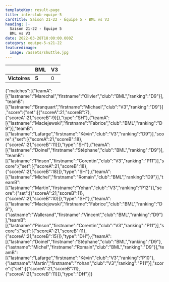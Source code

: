 ```yaml
---
templateKey: result-page
title: interclub-equipe-5
cardTitle: Saison 21-22 - Équipe 5 - BML vs V3
heading: |-
  Saison 21-22 - Équipe 5
  BML vs V3
date: 2022-03-28T18:00:00.000Z
category: equipe-5-s21-22
featuredimage:
  image: /assets/shuttle.jpg
---
```

|               | BML   | V3 |
| ------------- | ----- | --- |
| **Victoires** | **5** | 0   |

<scoreboard>{"matches":[{"teamA":[{"lastname":"Marechal","firstname":"Olivier","club":"BML","ranking":"D9"}],"teamB":[{"lastname":"Branquart","firstname":"Michael","club":"V3","ranking":"D9"}],"score":{"set":[{"scoreA":21,"scoreB":7},{"scoreA":21,"scoreB":9}]},"type":"SH"},{"teamA":[{"lastname":"Maciejewski","firstname":"Fabrice","club":"BML","ranking":"D9"}],"teamB":[{"lastname":"Lafarge","firstname":"Kévin","club":"V3","ranking":"D9"}],"score":{"set":[{"scoreA":21,"scoreB":18},{"scoreA":21,"scoreB":11}]},"type":"SH"},{"teamA":[{"lastname":"Doinel","firstname":"Stéphane","club":"BML","ranking":"D9"}],"teamB":[{"lastname":"Pinson","firstname":"Corentin","club":"V3","ranking":"P11"}],"score":{"set":[{"scoreA":21,"scoreB":18},{"scoreA":21,"scoreB":18}]},"type":"SH"},{"teamA":[{"lastname":"Michel","firstname":"Romain","club":"BML","ranking":"D9"}],"teamB":[{"lastname":"Martin","firstname":"Yohan","club":"V3","ranking":"P12"}],"score":{"set":[{"scoreA":21,"scoreB":11},{"scoreA":21,"scoreB":10}]},"type":"SH"},{"teamA":[{"lastname":"Maciejewski","firstname":"Fabrice","club":"BML","ranking":"D9"},{"lastname":"Wallerand","firstname":"Vincent","club":"BML","ranking":"D9"}],"teamB":[{"lastname":"Pinson","firstname":"Corentin","club":"V3","ranking":"P11"}],"score":{"set":[{"scoreA":21,"scoreB":11},{"scoreA":21,"scoreB":15}]},"type":"DH"},{"teamA":[{"lastname":"Doinel","firstname":"Stéphane","club":"BML","ranking":"D9"},{"lastname":"Michel","firstname":"Romain","club":"BML","ranking":"D9"}],"teamB":[{"lastname":"Lafarge","firstname":"Kévin","club":"V3","ranking":"P10"},{"lastname":"Martin","firstname":"Yohan","club":"V3","ranking":"P11"}],"score":{"set":[{"scoreA":21,"scoreB":11},{"scoreA":21,"scoreB":11}]},"type":"DH"}]}</scoreboard>